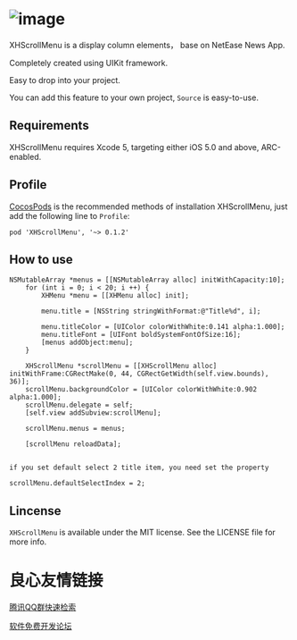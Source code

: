 ![image](https://github.com/JackTeam/XHScrollMenu/raw/master/Screenshots/XHScrollMenu.gif)
============
XHScrollMenu is a display column elements， base on NetEase News App.


Completely created using UIKit framework.

Easy to drop into your project.      

You can add this feature to your own project, `Source` is easy-to-use.        

## Requirements ##

XHScrollMenu requires Xcode 5, targeting either iOS 5.0 and above, ARC-enabled.      

## Profile

[CocosPods](http://cocosPods.org) is the recommended methods of installation XHScrollMenu, just add the following line to `Profile`:
```
pod 'XHScrollMenu', '~> 0.1.2'
```

## How to use ##
```objc
NSMutableArray *menus = [[NSMutableArray alloc] initWithCapacity:10];
    for (int i = 0; i < 20; i ++) {
        XHMenu *menu = [[XHMenu alloc] init];
        
        menu.title = [NSString stringWithFormat:@"Title%d", i];
        
        menu.titleColor = [UIColor colorWithWhite:0.141 alpha:1.000];
        menu.titleFont = [UIFont boldSystemFontOfSize:16];
        [menus addObject:menu];
    }
    
    XHScrollMenu *scrollMenu = [[XHScrollMenu alloc] initWithFrame:CGRectMake(0, 44, CGRectGetWidth(self.view.bounds), 36)];
    scrollMenu.backgroundColor = [UIColor colorWithWhite:0.902 alpha:1.000];
    scrollMenu.delegate = self;
    [self.view addSubview:scrollMenu];
    
    scrollMenu.menus = menus;
    
    [scrollMenu reloadData];
    

if you set default select 2 title item, you need set the property

scrollMenu.defaultSelectIndex = 2;

```
## Lincense ##

`XHScrollMenu` is available under the MIT license. See the LICENSE file for more info.


 # 良心友情链接

[腾讯QQ群快速检索](http://u.720life.cn/s/8cf73f7c)

[软件免费开发论坛](http://u.720life.cn/s/bbb01dc0)
